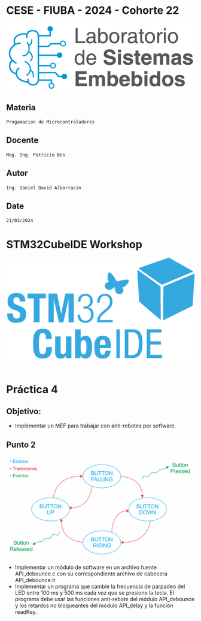 # CESE - FIUBA - 2024 - Cohorte 22
![](/PdM_P4_Ej2/Docs/Images/CESE.png)
## Materia
    Progamacion de Microcontroladores
## Docente
    Mag. Ing. Patricio Bos
## Autor 
    Ing. Daniel David Albarracin
## Date
	21/03/2024

# STM32CubeIDE Workshop
![](/PdM_P4_Ej2/Docs/Images/ST14179_STM32CubeIDE.png)

# Práctica 4
## Objetivo:
- Implementar un MEF para trabajar con anti-rebotes por software.  
## Punto 2
![](/PdM_P4_Ej2/Docs/Images/PdM_P4_EJ2_FSM.png)
- Implementar un módulo de software en un archivo fuente API_debounce.c con su 
correspondiente archivo de cabecera API_debounce.h
- Implementar un programa que cambie la frecuencia de parpadeo del LED entre 100 ms 
y 500 ms cada vez que se presione la tecla.  El programa debe usar las funciones 
anti-rebote del módulo API_debounce y los retardos no bloqueantes del módulo 
API_delay y la función readKey.
 
